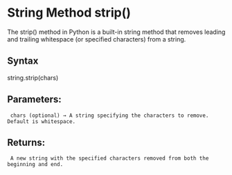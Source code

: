 # String Method strip()

The strip() method in Python is a built-in string method that removes leading and trailing whitespace (or specified characters) from a string.

## Syntax

string.strip(chars)

## Parameters:
     chars (optional) → A string specifying the characters to remove. Default is whitespace.


## Returns:
     A new string with the specified characters removed from both the beginning and end.
